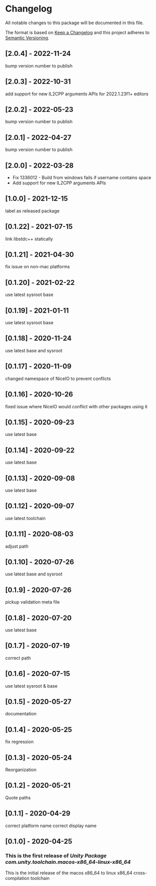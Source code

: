 # Changelog
All notable changes to this package will be documented in this file.

The format is based on [Keep a Changelog](http://keepachangelog.com/en/1.0.0/)
and this project adheres to [Semantic Versioning](http://semver.org/spec/v2.0.0.html).

## [2.0.4] - 2022-11-24
bump version number to publish

## [2.0.3] - 2022-10-31
add support for new IL2CPP arguments APIs for 2022.1.23f1+ editors

## [2.0.2] - 2022-05-23
bump version number to publish

## [2.0.1] - 2022-04-27
bump version number to publish

## [2.0.0] - 2022-03-28
- Fix 1336012 - Build from windows fails if username contains space
- Add support for new IL2CPP arguments APIs

## [1.0.0] - 2021-12-15
label as released package

## [0.1.22] - 2021-07-15

link libstdc++ statically

## [0.1.21] - 2021-04-30
fix issue on non-mac platforms

## [0.1.20] - 2021-02-22

use latest sysroot base

## [0.1.19] - 2021-01-11

use latest sysroot base

## [0.1.18] - 2020-11-24

use latest base and sysroot

## [0.1.17] - 2020-11-09

changed namespace of NiceIO to prevent conflicts

## [0.1.16] - 2020-10-26

fixed issue where NiceIO would conflict with other packages using it

## [0.1.15] - 2020-09-23

use latest base

## [0.1.14] - 2020-09-22

use latest base

## [0.1.13] - 2020-09-08

use latest base

## [0.1.12] - 2020-09-07

use latest toolchain

## [0.1.11] - 2020-08-03

adjust path

## [0.1.10] - 2020-07-26

use latest base and sysroot

## [0.1.9] - 2020-07-26

pickup validation meta file

## [0.1.8] - 2020-07-20

use latest base

## [0.1.7] - 2020-07-19

correct path

## [0.1.6] - 2020-07-15

use latest sysroot & base

## [0.1.5] - 2020-05-27

documentation

## [0.1.4] - 2020-05-25

fix regression

## [0.1.3] - 2020-05-24

Reorganization

## [0.1.2] - 2020-05-21

Quote paths

## [0.1.1] - 2020-04-29

correct platform name 
correct display name

## [0.1.0] - 2020-04-25

### This is the first release of *Unity Package com.unity.toolchain.macos-x86_64-linux-x86_64*

This is the initial release of the macos x86_64 to linux x86_64 cross-compilation toolchain
